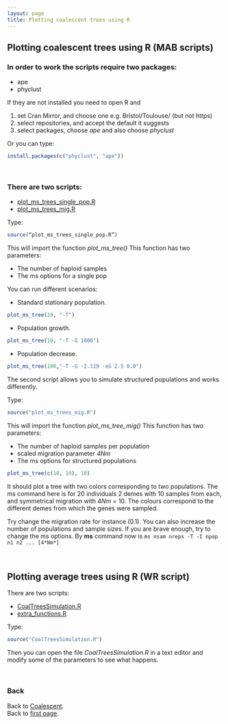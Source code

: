 ```yaml
---
layout: page
title: Plotting coalescent trees using R
---
```


## Plotting coalescent trees using R (MAB scripts)

### In order to work the scripts require two packages:
* ape
* phyclust

If they are not installed you need to open R and

1. set Cran Mirror, and choose one e.g. Bristol/Toulouse/ (but not https)
2. select repositories, and accept the default it suggests
3. select packages, choose *ape* and also choose *phyclust*

Or you can type:
```R
install.packages(c("phyclust", "ape"))
```

<br/>

### There are two scripts:
* [plot_ms_trees_single_pop.R](../src/R/plot_ms_trees_single_pop.R)
* [plot_ms_trees_mig.R](../src/R/plot_ms_trees_mig.R)

Type:
```R
source(“plot_ms_trees_single_pop.R”)
```
This will import the function *plot_ms_tree()*
This function has two parameters:
* The number of haploid samples
* The ms options for a single pop

You can run different scenarios:
* Standard stationary population.
```R
plot_ms_tree(10, "-T")
```
* Population growth.
```R
plot_ms_tree(10, "-T -G 1000")
```
* Population decrease.
```R
plot_ms_tree(100,"-T -G -2.119 -eG 2.5 0.0")
```

The second script allows you to simulate structured populations and works differently.

Type:
```R
source("plot_ms_trees_mig.R")
```
This will import the function *plot_ms_tree_mig()*
This function has two parameters:
* The number of haploid samples per population
* scaled migration parameter *4Nm*
* The ms options for structured populations


```R
plot_ms_tree(c(10, 10), 10)
```

It should plot a tree with two colors corresponding to two populations. The ms command here is for 20 individuals 2 demes with 10 samples from each, and symmetrical migration with 4*Nm* = 10. The colours correspond to the different demes from which the genes were sampled.

Try change the migration rate for instance (0.1). You can also increase the number of populations and sample sizes.
If you are brave enough, try to change the ms options. By **ms** command now is ```ms nsam nreps -T -I npop n1 n2 ... [4*Nm*]```



<br/>

## Plotting average trees using R (WR script)

There are two scripts:
* [CoalTreesSimulation.R](../src/R/CoalTreesSimulation.R)
* [extra_functions.R](../src/R/extra_functions.R)

Type:
```R
source("CoalTreesSimulation.R")
```

Then you can open the file *CoalTreesSimulation.R* in a text editor and modify some of the parameters to see what happens.

<br/>

### Back

Back to [Coalescent](./coalescent.md).   
Back to [first page](../index.md).
